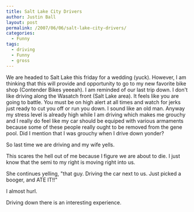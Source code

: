 ```yaml
---
title: Salt Lake City Drivers
author: Justin Ball
layout: post
permalink: /2007/06/06/salt-lake-city-drivers/
categories:
  - Funny
tags:
  - driving
  - Funny
  - gross
---
```


We are headed to Salt Lake this friday for a wedding (yuck). However, I am thinking that this will provide and opportunity to go to my new favorite bike shop (Contender Bikes yeeeah). I am reminded of our last trip down. I don't like driving along the Wasatch front (Salt Lake area). It feels like you are going to battle. You must be on high alert at all times and watch for jerks just ready to cut you off or run you down. I sound like an old man. Anyway my stress level is already high while I am driving which makes me grouchy and I really do feel like my car should be equiped with various armaments because some of these people really ought to be removed from the gene pool. Did I mention that I was grouchy when I drive down yonder?

So last time we are driving and my wife yells.

This scares the hell out of me because I figure we are about to die. I just know that the semi to my right is moving right into us.

She continues yelling, "that guy. Driving the car next to us. Just picked a booger, and ATE IT!!"

I almost hurl.

Driving down there is an interesting experience.